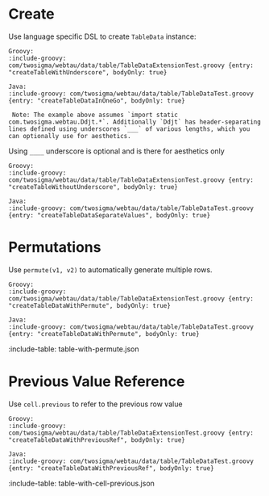 # Create

Use language specific DSL to create `TableData` instance:

```tabs
Groovy:
:include-groovy: com/twosigma/webtau/data/table/TableDataExtensionTest.groovy {entry: "createTableWithUnderscore", bodyOnly: true}

Java:
:include-groovy: com/twosigma/webtau/data/table/TableDataTest.groovy {entry: "createTableDataInOneGo", bodyOnly: true}

 Note: The example above assumes `import static com.twosigma.webtau.Ddjt.*`. Additionally `Ddjt` has header-separating 
lines defined using underscores `___` of various lengths, which you can optionally use for aesthetics. 
```

Using `____` underscore is optional and is there for aesthetics only

```tabs
Groovy:
:include-groovy: com/twosigma/webtau/data/table/TableDataExtensionTest.groovy {entry: "createTableWithoutUnderscore", bodyOnly: true}

Java:
:include-groovy: com/twosigma/webtau/data/table/TableDataTest.groovy {entry: "createTableDataSeparateValues", bodyOnly: true}
```

# Permutations

Use `permute(v1, v2)` to automatically generate multiple rows.

```tabs
Groovy:
:include-groovy: com/twosigma/webtau/data/table/TableDataExtensionTest.groovy {entry: "createTableDataWithPermute", bodyOnly: true}

Java:
:include-groovy: com/twosigma/webtau/data/table/TableDataTest.groovy {entry: "createTableDataWithPermute", bodyOnly: true}
```

:include-table: table-with-permute.json

# Previous Value Reference

Use `cell.previous` to refer to the previous row value

```tabs
Groovy:
:include-groovy: com/twosigma/webtau/data/table/TableDataExtensionTest.groovy {entry: "createTableDataWithPreviousRef", bodyOnly: true}

Java:
:include-groovy: com/twosigma/webtau/data/table/TableDataTest.groovy {entry: "createTableDataWithPreviousRef", bodyOnly: true}
```

:include-table: table-with-cell-previous.json